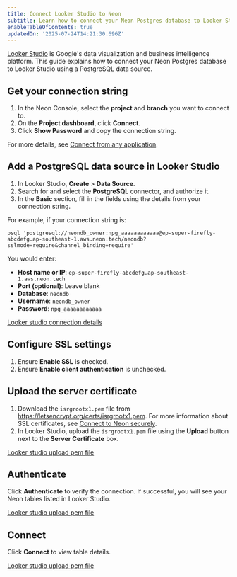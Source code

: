 ```yaml
---
title: Connect Looker Studio to Neon
subtitle: Learn how to connect your Neon Postgres database to Looker Studio
enableTableOfContents: true
updatedOn: '2025-07-24T14:21:30.696Z'
---
```


[Looker Studio](https://lookerstudio.google.com/) is Google's data visualization and business intelligence platform. This guide explains how to connect your Neon Postgres database to Looker Studio using a PostgreSQL data source.

<Steps>

## Get your connection string

1. In the Neon Console, select the **project** and **branch** you want to connect to.
2. On the **Project dashboard**, click **Connect**.
3. Click **Show Password** and copy the connection string.

For more details, see [Connect from any application](/docs/connect/connect-from-any-app).

## Add a PostgreSQL data source in Looker Studio

1. In Looker Studio, **Create** >  **Data Source**.
2. Search for and select the **PostgreSQL** connector, and authorize it.
3. In the **Basic** section, fill in the fields using the details from your connection string.

For example, if your connection string is:

```
psql 'postgresql://neondb_owner:npg_aaaaaaaaaaaa@ep-super-firefly-abcdefg.ap-southeast-1.aws.neon.tech/neondb?sslmode=require&channel_binding=require'
```

You would enter:

- **Host name or IP**: `ep-super-firefly-abcdefg.ap-southeast-1.aws.neon.tech`
- **Port (optional)**: Leave blank
- **Database**: `neondb`
- **Username**: `neondb_owner`
- **Password**: `npg_aaaaaaaaaaaa`

[Looker studio connection details](/docs/connect/ls_connection_details.png)

## Configure SSL settings

1. Ensure **Enable SSL** is checked.
2. Ensure **Enable client authentication** is unchecked.

## Upload the server certificate

1. Download the `isrgrootx1.pem` file from https://letsencrypt.org/certs/isrgrootx1.pem. For more information about SSL certificates, see [Connect to Neon securely](/docs/connect/connect-securely).
2. In Looker Studio, upload the `isrgrootx1.pem` file using the **Upload** button next to the **Server Certificate** box.

[Looker studio upload pem file](/docs/connect/ls_pem_file.png)

## Authenticate

Click **Authenticate** to verify the connection. If successful, you will see your Neon tables listed in Looker Studio.

[Looker studio upload pem file](/docs/connect/ls_neon_tables.png)

## Connect

Click **Connect** to view table details.

[Looker studio upload pem file](/docs/connect/ls_table_details.png)

</Steps>

<NeedHelp/>
